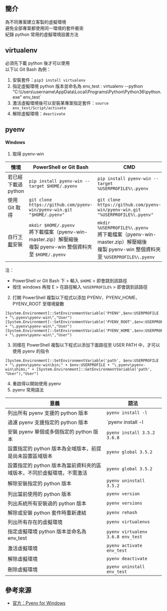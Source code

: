 ## 簡介
為不同專案建立客製的虛擬環境  
避免全部專案都使用同一環境的套件衝突  
紀錄 python 常用的虛擬環境設置方法  

## virtualenv
必須先下載 python 後才可以使用  
以下以 Git Bash 為例：
1. 安裝套件：`pip3 install virtualenv`
2. 指定虛擬環境 python 版本並命名為 env_test`：`virtualenv --python "C:\Users\username\AppData\Local\Programs\Python\Python36\python.exe" env_test`
4. 激活虛擬環境後可以安裝某專案指定套件：`source env_test/Script/activate`
5. 解除虛擬環境：`deactivate`

## pyenv
#### Windows
1. 取得 pyenv-win
  
|情境|PowerShell or Git Bash|CMD|
|---|---|---|
|若已經下載過 python|`pip install pyenv-win --target $HOME/.pyenv`|`pip install pyenv-win --target %USERPROFILE%\.pyenv`|
|使用 Git 取得|`git clone https://github.com/pyenv-win/pyenv-win.git "$HOME/.pyenv"`|`git clone https://github.com/pyenv-win/pyenv-win.git "%USERPROFILE%\.pyenv"`|
|自行[下載](https://github.com/pyenv-win/pyenv-win/archive/master.zip)安裝|`mkdir $HOME/.pyenv`<br>將下載檔案（pyenv-win-master.zip）解壓縮後<br>複製 pyenv-win 整個資料夾至 `$HOME/.pyenv`|`mkdir %USERPROFILE%\.pyenv`<br>將下載檔案（pyenv-win-master.zip）解壓縮後<br>複製 pyenv-win 整個資料夾至 `%USERPROFILE%\.pyenv`|
  
注：
* PowerShell or Git Bash 下 > 輸入 `$HOME` > 即會跳到該路徑
* 按住 windows 再按 E > 在路徑輸入 `%USERPROFILE%` > 即會跳到該路徑

2. 打開 PowerShell 複製以下程式以添加 PYENV、PYENV_HOME、PYENV_ROOT 至環境變數
```
[System.Environment]::SetEnvironmentVariable('PYENV',$env:USERPROFILE + "\.pyenv\pyenv-win\","User")
[System.Environment]::SetEnvironmentVariable('PYENV_ROOT',$env:USERPROFILE + "\.pyenv\pyenv-win\","User")
[System.Environment]::SetEnvironmentVariable('PYENV_HOME',$env:USERPROFILE + "\.pyenv\pyenv-win\","User")
```
3. 同樣在 PowerShell 複製以下程式以添加下面路徑至 USER PATH 中，才可以使用 pyenv 的指令
```
[System.Environment]::SetEnvironmentVariable('path', $env:USERPROFILE + "\.pyenv\pyenv-win\bin;" + $env:USERPROFILE + "\.pyenv\pyenv-win\shims;" + [System.Environment]::GetEnvironmentVariable('path', "User"),"User")
```
4. 重啟得以開始使用 pyenv
5. pyenv 常用語法
  
|意義|語法|
|---|---|
|列出所有 pyenv 支援的 python 版本|`pyenv install -l`|
|過濾 pyenv 支援指定的 python 版本|`pyenv install -l | findstr 3.8`|
|安裝 pyenv 單個或多個指定的 python 版本|`pyenv install 3.5.2 3.6.8`|
|設置指定的 python 版本為全域版本，前提是尚未設置區域版本|`pyenv global 3.5.2`|
|設置指定的 python 版本為當前資料夾的區域版本，不同於虛擬環境，不需激活|`pyenv global 3.5.2`|
|解除安裝指定的 python 版本|`pyenv uninstall 3.5.2`|
|列出當前使用的 python 版本|`pyenv version`|
|列出系統所有安裝過的 python 版本|`pyenv versions`|
|解除或安裝 python 套件時重新連結|`pyenv rehash`|
|列出所有存在的虛擬環境|`pyenv virtualenvs`|
|指定虛擬環境 python 版本並命名為 env_test|`pyenv virtualenv 3.6.8 env_test`|
|激活虛擬環境|`pyenv activate env_test`|
|解除虛擬環境|`pyenv deactivate`|
|刪除虛擬環境|`pyenv uninstall env_test`|

## 參考來源
* [官方：Pyenv for Windows](https://github.com/pyenv-win/pyenv-win#manually-check-the-settings)
